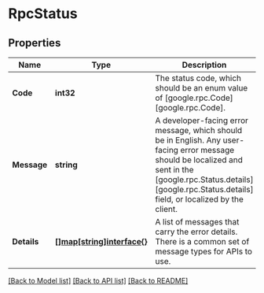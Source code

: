 # RpcStatus

## Properties
Name | Type | Description | Notes
------------ | ------------- | ------------- | -------------
**Code** | **int32** | The status code, which should be an enum value of [google.rpc.Code][google.rpc.Code]. | [optional] [default to null]
**Message** | **string** | A developer-facing error message, which should be in English. Any user-facing error message should be localized and sent in the [google.rpc.Status.details][google.rpc.Status.details] field, or localized by the client. | [optional] [default to null]
**Details** | [**[]map[string]interface{}**](map.md) | A list of messages that carry the error details.  There is a common set of message types for APIs to use. | [optional] [default to null]

[[Back to Model list]](../README.md#documentation-for-models) [[Back to API list]](../README.md#documentation-for-api-endpoints) [[Back to README]](../README.md)

